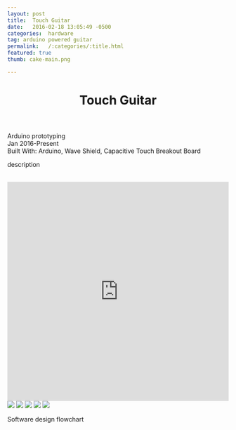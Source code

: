 ```yaml
---
layout: post
title:  Touch Guitar
date:   2016-02-18 13:05:49 -0500
categories:  hardware
tag: arduino powered guitar
permalink:   /:categories/:title.html
featured: true
thumb: cake-main.png

---
```


<div class="description">
	<header class="post-header">
    <h1 class="post-title" itemprop="name headline">Touch Guitar</h1>
    
  </header>
	<div class="details">
		Arduino prototyping
		<br>
		Jan 2016-Present
		<br>
		Built With: Arduino, Wave Shield, Capacitive Touch Breakout Board
		<br>
	</div>

description

<br>




</div>
<div class="images">
	<iframe width="100%" height="500" src="https://www.youtube.com/embed/ai7ZPyB9OJQ" frameborder="0" allowfullscreen></iframe>
	<img src="http://orig10.deviantart.net/2768/f/2016/086/c/a/untitled_by_eexie-d9woa50.png">
	<img src="http://orig05.deviantart.net/71e4/f/2016/086/1/1/untitled_by_eexie-d9woa5c.png">
	<img src="http://orig02.deviantart.net/0593/f/2016/086/5/9/untitled_by_eexie-d9woa4l.png">
	<img src="http://orig09.deviantart.net/b209/f/2016/086/b/d/untitled_by_eexie-d9woa4b.png">
	<img src="http://orig01.deviantart.net/431d/f/2016/086/8/3/untitled_by_eexie-d9woa44.png">
	<p> Software design flowchart</p>
</div>
<!-- {% highlight ruby %}
def print_hi(name)
  puts "Hi, #{name}"
end
print_hi('Tom')
#=> prints 'Hi, Tom' to STDOUT.
{% endhighlight %} -->


